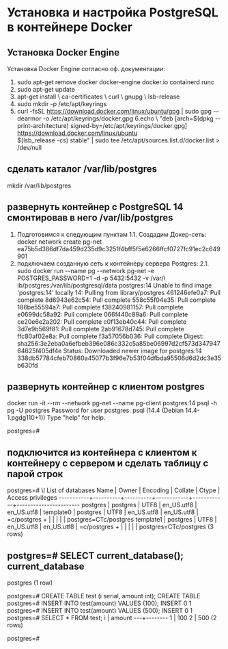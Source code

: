 # Установка и настройка PostgreSQL в контейнере Docker
## Установка Docker Engine
Установка Docker Engine согласно оф. документации:
1. sudo apt-get remove docker docker-engine docker.io containerd runc
2. sudo apt-get update 
3. apt-get install \    ca-certificates \    curl \    gnupg \    lsb-release
4. sudo mkdir -p /etc/apt/keyrings
5. curl -fsSL https://download.docker.com/linux/ubuntu/gpg | sudo gpg --dearmor -o /etc/apt/keyrings/docker.gpg
6.echo \ "deb [arch=$(dpkg --print-architecture) signed-by=/etc/apt/keyrings/docker.gpg] https://download.docker.com/linux/ubuntu \
  $(lsb_release -cs) stable" | sudo tee /etc/apt/sources.list.d/docker.list > /dev/null

## сделать каталог /var/lib/postgres

mkdir /var/lib/postgres

## развернуть контейнер с PostgreSQL 14 смонтировав в него /var/lib/postgres

1. Подготовимся к следующим пунктам 
1.1. Создадим Докер-сеть:
	docker network create pg-net
	ea75b5d386df7da459d235d9c3251f4bff5f5e6266ffcf0727fc91ec2c649901
2. подключаем созданную сеть к контейнеру сервера Postgres:
2.1. sudo docker run --name pg --network pg-net -e POSTGRES_PASSWORD=1 -d -p 5432:5432 -v /var/l
ib/postgres:/var/lib/postgresql/data postgres:14
Unable to find image 'postgres:14' locally
14: Pulling from library/postgres
461246efe0a7: Pull complete
8d6943e62c54: Pull complete
558c55f04e35: Pull complete
186be55594a7: Pull complete
f38240981157: Pull complete
e0699dc58a92: Pull complete
066f440c89a6: Pull complete
ce20e6e2a202: Pull complete
c0f13eb40c44: Pull complete
3d7e9b569f81: Pull complete
2ab91678d745: Pull complete
ffc80af02e8a: Pull complete
f3a57056b036: Pull complete
Digest: sha256:3e2eba0a6efbeb396e086c332c5a85be06997d2cf573d34794764625f405df4e
Status: Downloaded newer image for postgres:14
338db57784cfeb70860a45077b3f96e7b53f04dfbda95506d6d2dc3e35b630fd

## развернуть контейнер с клиентом postgres

docker run -it --rm --network pg-net --name pg-client postgres:14 psql -h pg -U postgres
Password for user postgres:
psql (14.4 (Debian 14.4-1.pgdg110+1))
Type "help" for help.

postgres=#

## подключится из контейнера с клиентом к контейнеру с сервером и сделать таблицу с парой строк

postgres=# \l
                                 List of databases
   Name    |  Owner   | Encoding |  Collate   |   Ctype    |   Access privileges
-----------+----------+----------+------------+------------+-----------------------
 postgres  | postgres | UTF8     | en_US.utf8 | en_US.utf8 |
 template0 | postgres | UTF8     | en_US.utf8 | en_US.utf8 | =c/postgres          +
           |          |          |            |            | postgres=CTc/postgres
 template1 | postgres | UTF8     | en_US.utf8 | en_US.utf8 | =c/postgres          +
           |          |          |            |            | postgres=CTc/postgres
(3 rows)

postgres=# SELECT current_database();
 current_database
------------------
 postgres
(1 row)

postgres=# CREATE TABLE test (i serial, amount int);
CREATE TABLE
postgres=# INSERT INTO test(amount) VALUES (100);
INSERT 0 1
postgres=# INSERT INTO test(amount) VALUES (500);
INSERT 0 1
postgres=# SELECT * FROM test;
 i | amount
---+--------
 1 |    100
 2 |    500
(2 rows)

postgres=#